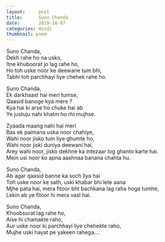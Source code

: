 ```yaml
---
layout:     post
title:      Suno Chanda
date:       2019-10-07 
categories: Hindi
thumbnail: poem
---
```


Suno Chanda,  
Dekh rahe ho na usko,  
Itne khuboorat jo lag rahe ho,  
Ho toh uske noor ke deewane tum bhi,  
Tabhi toh parchhayi liye chehek rahe ho.  

Suno Chanda,  
Ek darkhaast hai meri tumse,  
Qaasid banoge kya mere ?  
Kya hai ki arse ho chuke hai ab  
Ye justuju nahi khatm ho rhi mujhse.  

Zyaada maang nahi hai meri  
Bas ek paimana uska noor chahiye,  
Wahi noor jisko tum liye ghumte ho,  
Wahi noor jiski duniya deewani hai,  
Arey wahi noor, jisko dekhne ka intezaar log ghanto karte hai.  
Mein usi noor ko apna aashnaa banana chahta hu.  

Suno Chanda,  
Ab agar qaasid banne ka soch liya hai  
Toh uske noor ke sath, uski khabar bhi lete aana  
Mjhe pata hai, mera fitoor bht bachkana lag raha hoga tumhe,  
Lekin ab ye fitoor hi mera vasl hai.  

Suno Chanda,  
Khoobsurat lag rahe ho,  
Aise hi chamakte raho,  
Aur uske noor ki parchhayi liye chehekte raho,  
Mujhe uski hayat pe yakeen rahega….  